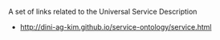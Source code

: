 A set of links related to the Universal Service Description
 - http://dini-ag-kim.github.io/service-ontology/service.html

